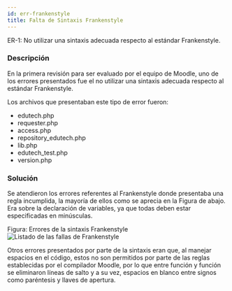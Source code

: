 ```yaml
---
id: err-frankenstyle
title: Falta de Sintaxis Frankenstyle
---
```


ER-1: No utilizar una sintaxis adecuada respecto al estándar Frankenstyle.

### Descripción
En la primera revisión para ser evaluado por el equipo de Moodle, uno de los errores presentados fue el no utilizar una sintaxis adecuada respecto al estándar Frankenstyle.

Los archivos que presentaban este tipo de error fueron:
- edutech.php
- requester.php
- access.php
- repository_edutech.php
- lib.php
- edutech_test.php
- version.php

### Solución
Se atendieron los errores referentes al Frankenstyle donde presentaba una regla incumplida, la mayoría de ellos como se aprecia en la Figura de abajo. Era sobre la declaración de variables, ya que todas deben estar especificadas en minúsculas.

Figura:  Errores de la sintaxis Frankenstyle
![Listado de las fallas de Frankenstyle](/img/issues/errors/er-1-frankenstyle.png)

Otros errores presentados por parte de la sintaxis eran que, al manejar espacios en el código, estos no son permitidos por parte de las reglas establecidas por el compilador Moodle, por lo que entre función y función se eliminaron líneas de salto y a su vez, espacios en blanco entre signos como paréntesis y llaves de apertura.

